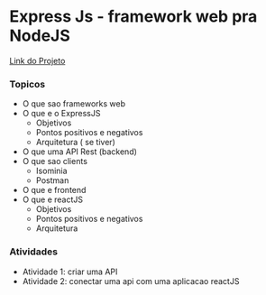 # Express Js - framework web pra NodeJS
[Link do Projeto](https://github.com/users/filipecancio/projects/17/views/2)

### Topicos
- O que sao frameworks web
- O que e o ExpressJS
  - Objetivos
  - Pontos positivos e negativos
  - Arquitetura ( se tiver)
- O que uma API Rest (backend)
- O que sao clients
  - Isominia
  - Postman
- O que e frontend
- O que e reactJS
  - Objetivos
  - Pontos positivos e negativos
  - Arquitetura

### Atividades
- Atividade 1: criar uma API
- Atividade 2: conectar uma api com uma aplicacao reactJS
